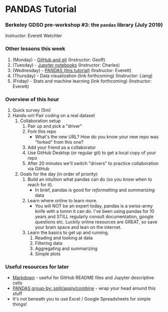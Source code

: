 # PANDAS Tutorial
### Berkeley GDSO pre-workshop #3: the `pandas` library (July 2019)
Instructor: Everett Wetchler

### Other lessons this week
1. (Monday) - [GitHub and git](https://github.com/geoffbacon/collaboration) (Instructor: Geoff)
1. (Tuesday) - [Jupyter notebooks]() (Instructor: Charles)
1. (Wednesday) - [PANDAS (this tutorial)]() (Instructor: Everett)
1. (Thursday) - Data visualization (link forthcoming) (Instructor: Liang)
1. (Friday) - Stats and machine learning (link forthcoming) (Instructor: Everett)

### Overview of this hour
1. Quick survey (5m)
1. Hands-on! Pair coding on a real dataset
   1. Collaboration setup
      1. Pair up and pick a "driver"
      1. Fork this repo
         - What's the new URL? How do you know your new repo was "forked" from this one?
      1. Add your friend as a collaborator
      1. Use GitHub Desktop (or regular git) to get a local copy of your repo
      1. After 20 minutes we'll switch "drivers" to practice collaboration via GitHub
   1. Goals for the day (in order of priority)
      1. Build an intuition what pandas can do (so you know when to reach for it).
         - In brief, pandas is good for _reformatting_ and _summarizing_ data
      2. Learn where online to learn more.
         - You will NOT be an expert today, pandas is a swiss-army knife with a tonnn it can do. I've been using pandas for 10 years and STILL regularly consult documentation, google questions etc. Luckily online resources are GREAT, so save your brain space and lean on the internet.
      3. Learn the basics to get up and running.
         1. Reading and looking at data
         1. Filtering data
         1. Aggregating and summarizing
         1. Simple plots


### Useful resources for later
  - [Markdown](https://help.github.com/en/articles/basic-writing-and-formatting-syntax) - useful for GitHub README files and Jupyter descriptive cells
  - [PANDAS group-by: split/apply/combine](https://pandas.pydata.org/pandas-docs/stable/user_guide/groupby.html) - wrap your head around this stuff
  - It's not beneath you to use Excel / Google Spreadsheets for simple things!
